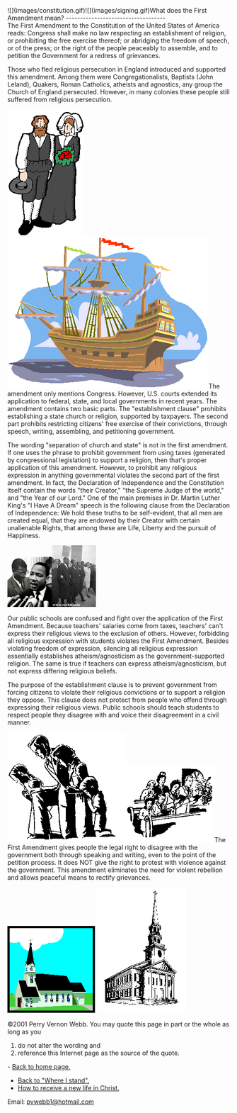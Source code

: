  <head> <title>First Amendment</title> <meta content="IE=9" http-equiv="X-UA-Compatible"></meta> <link href="css/page_style.css" rel="stylesheet" type="text/css"></link> </head><body><div class="page_style">  ![](images/constitution.gif)![](images/signing.gif)What does the First Amendment mean?
-----------------------------------

<div class="p">The First Amendment to the Constitution of the United States of America reads: Congress shall make no law respecting an establishment of religion, or prohibiting the free exercise thereof; or abridging the freedom of speech, or of the press; or the right of the people peaceably to assemble, and to petition the Government for a redress of grievances.

 Those who fled religious persecution in England introduced and supported this amendment. Among them were Congregationalists, Baptists (John Leland), Quakers, Roman Catholics, atheists and agnostics, any group the Church of England persecuted. However, in many colonies these people still suffered from religious persecution.</div> ![](images/puritansmall.gif)![](images/ship.gif)The amendment only mentions Congress. However, U.S. courts extended its application to federal, state, and local governments in recent years. The amendment contains two basic parts. The "establishment clause" prohibits establishing a state church or religion, supported by taxpayers. The second part prohibits restricting citizens' free exercise of their convictions, through speech, writing, assembling, and petitioning government.

<div class="p">The wording "separation of church and state" is not in the first amendment. If one uses the phrase to prohibit government from using taxes (generated by congressional legislation) to support a religion, then that's proper application of this amendment. However, to prohibit any religious expression in anything governmental violates the second part of the first amendment. In fact, the Declaration of Independence and the Constitution itself contain the words "their Creator," "the Supreme Judge of the world," and "the Year of our Lord." One of the main premises in Dr. Martin Luther King's "I Have A Dream" speech is the following clause from the Declaration of Independence: We hold these truths to be self-evident, that all men are created equal, that they are endowed by their Creator with certain unalienable Rights, that among these are Life, Liberty and the pursuit of Happiness.

 ![](images/mlkspeeches.gif)![](images/mlkmarchers.jpg)</div>Our public schools are confused and fight over the application of the First Amendment. Because teachers' salaries come from taxes, teachers' can't express their religious views to the exclusion of others. However, forbidding all religious expression with students violates the First Amendment. Besides violating freedom of expression, silencing all religious expression essentially establishes atheism/agnosticism as the government-supported religion. The same is true if teachers can express atheism/agnosticism, but not express differing religious beliefs.

The purpose of the establishment clause is to prevent government from forcing citizens to violate their religious convictions or to support a religion they oppose. This clause does not protect from people who offend through expressing their religious views. Public schools should teach students to respect people they disagree with and voice their disagreement in a civil manner.

 ![](images/praying.gif)![](images/worship.gif)The First Amendment gives people the legal right to disagree with the government both through speaking and writing, even to the point of the petition process. It does NOT give the right to protest with violence against the government. This amendment eliminates the need for violent rebellion and allows peaceful means to rectify grievances.

 ![](images/church2.gif)![](images/churchsmall.gif)<div class="copy">©2001 Perry Vernon Webb. You may quote this page in part or the whole as long as you
 1) do not alter the wording and
 2) reference this Internet page as the source of the quote.</div> </div>- [Back to home page.](noframesindex.html)
- [Back to "Where I stand".](stance.html)
- [How to receive a new life in Christ.](gospel.html)

Email: [pvwebb1@hotmail.com](mailto:pvwebb1@hotmail.com)

